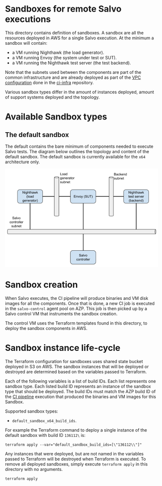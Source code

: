 # Sandboxes for remote Salvo executions

This directory contains definition of sandboxes. A sandbox are all the
resources deployed in AWS for a single Salvo execution. At the minimum a sandbox will contain:

- a VM running Nighthawk (the load generator).
- a VM running Envoy (the system under test or SUT).
- a VM running the Nighthawk test server (the test backend).

Note that the subnets used between the components are part of the common
infrastructure and are already deployed as part of the [VPC
configuration](https://github.com/envoyproxy/ci-infra/blob/main/salvo-infra/vpc.tf)
done in the
[ci-infra](https://github.com/envoyproxy/ci-infra/tree/main/salvo-infra)
repository.

Various sandbox types differ in the amount of instances deployed, amount of
support systems deployed and the topology.

# Available Sandbox types

## The default sandbox

The default contains the bare minimum of components needed to execute Salvo
tests. The diagram below outlines the topology and content of the default
sandbox. The default sandbox is currently available for the `x64` architecture
only.

![Diagram 1 - the default sandbox](images/the_default_sandbox.png)

# Sandbox creation

When Salvo executes, the CI pipeline will produce binaries and VM disk images
for all the components. Once that is done, a new CI job is executed in the
`salvo-control` agent pool on AZP. This job is then picked up by a Salvo
control VM that instruments the sandbox creation.

The control VM uses the Terraform templates found in this directory,
to deploy the sandbox components in AWS.

# Sandbox instance life-cycle

The Terraform configuration for sandboxes uses shared state bucket deployed in
S3 on AWS. The sandbox instances that will be deployed or destroyed are
determined based on the variables passed to Terraform.

Each of the following variables is a list of build IDs. Each list represents
one sandbox type. Each listed build ID represents an instance of the sandbox
type that should be deployed. The build IDs must match the AZP build ID of the
[CI
pipeline](https://github.com/envoyproxy/envoy-perf/blob/main/salvo-remote/azure-pipelines/salvo_pipelines.yml)
execution that produced the binaries and VM images for this Sandbox.

Supported sandbox types:

- `default_sandbox_x64_build_ids`.

For example the Terraform command to deploy a single instance of the default
sandbox with build ID `136112\` is:

```shell
terraform apply --var="default_sandbox_build_ids=[\"136112\\"]"
```

Any instances that were deployed, but are not named in the variables passed to
Terraform will be destroyed when Terraform is executed. To remove all deployed
sandboxes, simply execute `terraform apply` in this directory with no
arguments.

```shell
terraform apply
```
